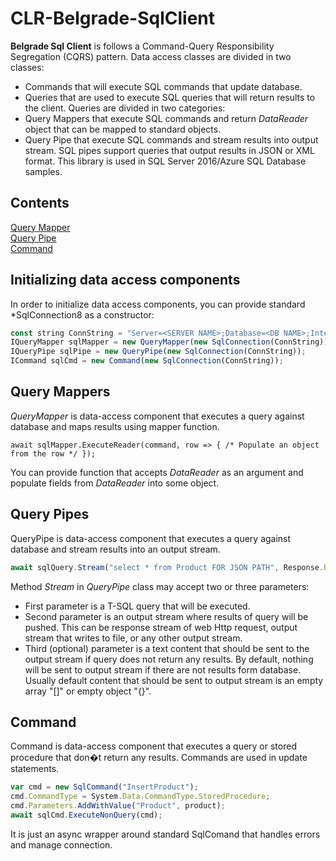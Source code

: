 # CLR-Belgrade-SqlClient 

**Belgrade Sql Client** is follows a Command-Query Responsibility Segregation (CQRS) pattern. Data access classes are divided in two classes:
- Commands that will execute SQL commands that update database.
- Queries that are used to execute SQL queries that will return results to the client. Queries are divided in two categories:
 - Query Mappers that execute SQL commands and return *DataReader* object that can be mapped to standard objects.
 - Query Pipe that execute SQL commands and stream results into output stream. SQL pipes support queries that output results in JSON or XML format.
This library is used in SQL Server 2016/Azure SQL Database samples.

## Contents

[Query Mapper](#query-mapper)<br/>
[Query Pipe](#query-pipe)<br/>
[Command](#command)<br/>

<a name="init"></a>
## Initializing data access components

In order to initialize data access components, you can provide standard *SqlConnection8 as a constructor:

```javascript
const string ConnString = "Server=<SERVER NAME>;Database=<DB NAME>;Integrated Security=true";
IQueryMapper sqlMapper = new QueryMapper(new SqlConnection(ConnString));
IQueryPipe sqlPipe = new QueryPipe(new SqlConnection(ConnString));
ICommand sqlCmd = new Command(new SqlConnection(ConnString));
```
<a name="query-mapper"></a>

## Query Mappers

*QueryMapper* is data-access component that executes a query against database and maps results using mapper function. 

```
await sqlMapper.ExecuteReader(command, row => { /* Populate an object from the row */ });
```
You can provide function that accepts *DataReader* as an argument and populate fields from *DataReader* into some object.
<a name="query-pipe"></a>
## Query Pipes

QueryPipe is data-access component that executes a query against database and stream results into an output stream. 
```javascript
await sqlQuery.Stream("select * from Product FOR JSON PATH", Response.Body, EMPTY_PRODUCTS_ARRAY);
```
Method *Stream* in *QueryPipe* class may accept two or three parameters:
- First parameter is a T-SQL query that will be executed.
- Second parameter is an output stream where results of query will be pushed. This can be response stream of web Http request, output stream that writes to file, or any other output stream.
- Third (optional) parameter is a text content that should be sent to the output stream if query does not return any results. By default, nothing will be sent to output stream if there are not results form database. Usually default content that should be sent to output stream is an empty array "[]" or empty object "{}".

<a name="command"></a>

## Command

Command is data-access component that executes a query or stored procedure that don�t return any results. Commands are used in update statements. 
```javascript
var cmd = new SqlCommand("InsertProduct");
cmd.CommandType = System.Data.CommandType.StoredProcedure;
cmd.Parameters.AddWithValue("Product", product);
await sqlCmd.ExecuteNonQuery(cmd);
```
It is just an async wrapper around standard SqlComand that handles errors and manage connection.
